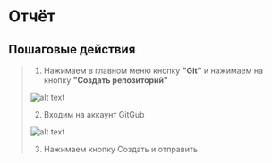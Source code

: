 # Отчёт
## Пошаговые действия
> 1. Нажимаем в главном меню кнопку **"Git"** и нажимаем на кнопку **"Создать репозиторий"**
>
> ![alt text](https://github.com/RageHaker/Trade/blob/master/ForReadme/First.png)
>
> 2. Входим на аккаунт GitGub
>
> ![alt text](https://github.com/RageHaker/Trade/blob/master/ForReadme/Second.png)
>
> 3. Нажимаем кнопку Создать и отправить
